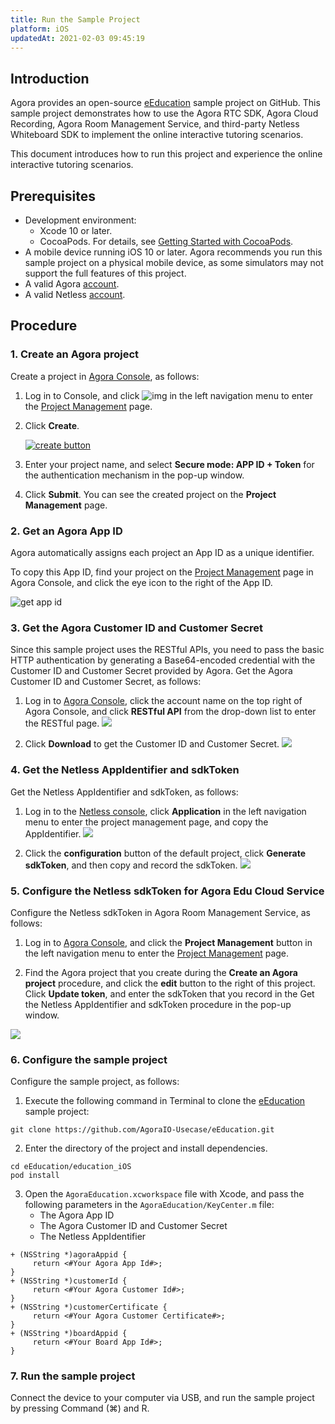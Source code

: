 ```yaml
---
title: Run the Sample Project
platform: iOS
updatedAt: 2021-02-03 09:45:19
---
```

## Introduction

Agora provides an open-source [eEducation](https://github.com/AgoraIO-Usecase/eEducation) sample project on GitHub. This sample project demonstrates how to use the Agora RTC SDK, Agora Cloud Recording, Agora Room Management Service, and third-party Netless Whiteboard SDK to implement the online interactive tutoring scenarios.

This document introduces how to run this project and experience the online interactive tutoring scenarios.

## Prerequisites

- Development environment: 
  - Xcode 10 or later.
  - CocoaPods. For details, see [Getting Started with CocoaPods](https://guides.cocoapods.org/using/getting-started.html#getting-started).
- A mobile device running iOS 10 or later. Agora recommends you run this sample project on a physical mobile device, as some simulators may not support the full features of this project.
- A valid Agora [account](https://sso.agora.io/en/login/).
- A valid Netless [account](https://console.netless.link/en/login/).

## Procedure

### 1. Create an Agora project

Create a project in [Agora Console](https://console.agora.io/), as follows:

1. Log in to Console, and click ![img](https://web-cdn.agora.io/docs-files/1594283671161) in the left navigation menu to enter the [Project Management](https://console.agora.io/projects) page.

2. Click **Create**.

   [![create button](https://web-cdn.agora.io/docs-files/1594949127367)](https://dashboard.agora.io/projects)

3. Enter your project name, and select **Secure mode: APP ID + Token** for the authentication mechanism in the pop-up window.

4. Click **Submit**. You can see the created project on the **Project Management** page.

### 2. Get an Agora App ID

Agora automatically assigns each project an App ID as a unique identifier.

To copy this App ID, find your project on the [Project Management](https://console.agora.io/projects) page in Agora Console, and click the eye icon to the right of the App ID.

![get app id](https://web-cdn.agora.io/docs-files/1602646621028)



### 3. Get the Agora Customer ID and Customer Secret

Since this sample project uses the RESTful APIs, you need to pass the basic HTTP authentication by generating a Base64-encoded credential with the Customer ID and Customer Secret provided by Agora. Get the Agora Customer ID and Customer Secret, as follows:

1. Log in to [Agora Console](https://console.agora.io/), click the account name on the top right of Agora Console, and click **RESTful API** from the drop-down list to enter the RESTful page.
 ![](https://web-cdn.agora.io/docs-files/1605165111848)

2. Click **Download** to get the Customer ID and Customer Secret.
 ![](https://web-cdn.agora.io/docs-files/1605165129648)


### 4. Get the Netless AppIdentifier and sdkToken

Get the Netless AppIdentifier and sdkToken, as follows:

1. Log in to the [Netless console](https://confluence.agoralab.co/pages/viewpage.action?pageId=695421604), click **Application** in the left navigation menu to enter the project management page, and copy the AppIdentifier.
 ![](https://web-cdn.agora.io/docs-files/1605165315575)
 
2. Click the **configuration** button of the default project, click **Generate sdkToken**, and then copy and record the sdkToken.
 ![](https://web-cdn.agora.io/docs-files/1605165336033)

### 5. Configure the Netless sdkToken for Agora Edu Cloud Service

Configure the Netless sdkToken in Agora Room Management Service, as follows:

1. Log in to [Agora Console](https://console.agora.io/), and click the **Project Management** button in the left navigation menu to enter the [Project Management](https://dashboard.agora.io/projects) page.

2. Find the Agora project that you create during the **Create an Agora project** procedure, and click the **edit** button to the right of this project. Click **Update token**, and enter the sdkToken that you record in the Get the Netless AppIdentifier and sdkToken procedure in the pop-up window.

 ![](https://web-cdn.agora.io/docs-files/1605166492585)

### 6. Configure the sample project

Configure the sample project, as follows:

1. Execute the following command in Terminal to clone the [eEducation](https://github.com/AgoraIO-Usecase/eEducation) sample project:
 ```
git clone https://github.com/AgoraIO-Usecase/eEducation.git
```
2. Enter the directory of the project and install dependencies.
 ```
cd eEducation/education_iOS
pod install
```
3. Open the `AgoraEducation.xcworkspace` file with Xcode, and pass the following parameters in the `AgoraEducation/KeyCenter.m` file:
   - The Agora App ID
   - The Agora Customer ID and Customer Secret
   - The Netless AppIdentifier

```
+ (NSString *)agoraAppid {
     return <#Your Agora App Id#>;
}
+ (NSString *)customerId {
     return <#Your Agora Customer Id#>;
}
+ (NSString *)customerCertificate {
     return <#Your Agora Customer Certificate#>;
}
+ (NSString *)boardAppid {
     return <#Your Board App Id#>;
}
```

### 7. Run the sample project

Connect the device to your computer via USB, and run the sample project by pressing Command (⌘) and R.